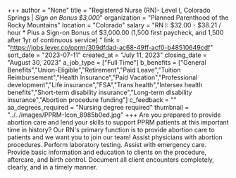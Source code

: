+++
author = "None"
title = "Registered Nurse (RN)- Level I, Colorado Springs | *Sign on Bonus $3,000*"
organization = "Planned Parenthood of the Rocky Mountains"
location = "Colorado"
salary = "RN I: $32.00 - $38.21 / hour *  Plus a Sign-on Bonus of $3,000.00 (1,500 first paycheck, and 1,500 after 1yr of continuous service)  "
link = "https://jobs.lever.co/pprm/309dfdad-ac68-49ff-acf0-b48510649cdf"
sort_date = "2023-07-11"
created_at = "July 11, 2023"
closing_date = "August 30, 2023"
a_job_type = ["Full Time"]
b_benefits = ["General Benefits","Union-Eligible","Retirement","Paid Leave","Tuition Reimbursement","Health Insurance","Paid Vacation","Professional development","Life insurance","FSA","Trans health","Intersex health benefits","Short-term disability insurance","Long-term disability insurance","Abortion procedure funding"]
c_feedback = ""
aa_degrees_required = "Nursing degree required"
thumbnail = "../../images/PPRM-Icon_8985b0ed.jpg"
+++
Are you prepared to provide abortion care and lend your skills to support PPRM patients at this important time in history? Our RN's primary function is to provide abortion care to patients and we want you to join our team! Assist physicians with abortion procedures. Perform laboratory testing. Assist with emergency care. Provide basic information and education to clients on the procedure, aftercare, and birth control. Document all client encounters completely, clearly, and in a timely manner.